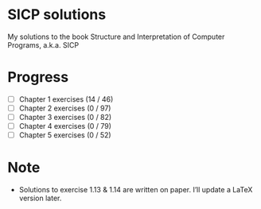 # SICP solutions
My solutions to the book Structure and Interpretation of Computer Programs, a.k.a. SICP

# Progress
- [ ] Chapter 1 exercises (14 / 46)
- [ ] Chapter 2 exercises (0 / 97)
- [ ] Chapter 3 exercises (0 / 82)
- [ ] Chapter 4 exercises (0 / 79)
- [ ] Chapter 5 exercises (0 / 52)

# Note
- Solutions to exercise 1.13 & 1.14 are written on paper. I’ll update a LaTeX version later.
